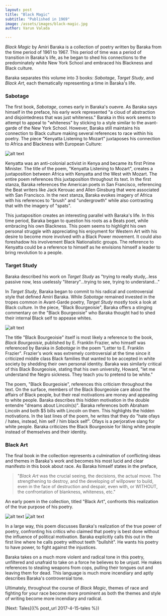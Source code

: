 ```yaml
---
layout: post
title: "Black Magic"
subtitle: "Published in 1969"
image: /assets/images/black-magic.jpg
author: Varun Valada

---
```


*Black Magic* by Amiri Baraka is a collection of poetry written by Baraka from
the time period of 1961 to 1967. This period of time was a period of transition
in Baraka's life, as he began to shed his connections to the predominately white
New York School and embraced his Blackness and Black culture.

Baraka separates this volume into 3 books: *Sabotage*, *Target Study*, and
*Black Art*, each thematically representing a time in Baraka's life.

### Sabotage

The first book, *Sabotage*, comes early in Baraka's ouevre. As Baraka says
himself in the preface, his early work represented "a cloud of abstraction
and disjointedness that was just whiteness." Baraka in this work seems to
attempt to appeal to "whiteness" by sticking to a style similar to the
avant-garde of the New York School. However, Baraka still maintains his
connection to Black culture making several references to race within his
poetry. The piece "Kenyatta Listening to Mozart" juxtaposes his connection
to Africa and Blackness with European Culture:

![alt text](/assets/images/kenyatta.png)

Kenyatta was an anti-colonial activist in Kenya and became its first Prime
Minister. The title of the poem, "Kenyatta Listening to Mozart", creates a
juxtaposition between Africa with Kenyatta and the West with Mozart. The
entire poem references this juxtaposition throughout its text. In the first
stanza, Baraka references the American poets in San Francisco, referencing
the Beat writers like Jack Kerouac and Allen Ginsburg that were associated
with San Francisco. In the next stanza, Baraka evokes imagery of Africa with his
references to "brush" and "undergrowth" while also contrasting that with the
imagery of "spats".

This juxtaposition creates an interesting parallel with Baraka's life. In this
time period, Baraka began to question his roots as a Beats poet, while embracing
his own Blackness. This poem seems to highlight his own personal struggle with
appreciating his enjoyment for Western Art with his desire to become more
involved with a Black Power movement. It could also foreshadow his involvement
Black Nationalistic groups. The reference to Kenyatta could be a reference to
himself as he envisions himself a leader to bring revolution to a people.

### Target Study

Baraka described his work on *Target Study* as "trying to really study,..less
passive now, less uselessly "literary"...trying to see, trying to understand..."

In *Target Study*, Baraka began to commit to his radical and controversial
style that defined Amiri Baraka. While *Sabotage* remained invested in the
tropes common in Avant-Garde poetry, *Target Study* mostly took a look at
Black culture. In the piece, "Black Bourgeoisie", Baraka offers a stinging
commentary on the "Black Bourgeoisie" who Baraka thought had to shed their
internal Black self to appease whites.

![alt text](/assets/images/black_bourgeois.png)

The title "Black Bourgeoisie" itself is most likely a reference to the book,
*Black Bourgeoisie*, published by E. Franklin Frazier, who himself was
referenced by Baraka in *Sabotage* in the poem "Letter to E. Franklin Frazier".
Frazier's work was extremely controversial at the time since it criticized
middle class Black families that wanted to be accepted in white society by
shedding their own personal identity. Baraka was similarly critical of this
Black Bourgeoisie, stating that his own university, Howard, "let me understand
the Negro sickness. They teach you to pretend to be white."

The poem, "Black Bourgeoisie", references this criticism throughout the text. On
the surface, members of the Black Bourgeoisie care about the affairs of Black
people, but their real motivations are money and appealing to white people.
Baraka describes this hidden motivation in the double entendre "dreams about
Lincoln(s)". Baraka references both Abraham Lincoln and both $5 bills with
Lincoln on them. This highlights the hidden motivations. In the last lines of
the poem, he writes that they do "hate ofays / hates, instead, him self / him
black self". Ofays is a perjorative slang for white people. Baraka criticizes
the Black Bourgeoisie for liking white people instead of themselves and their
identity.

### Black Art

The final book in the collection represents a culmination of conflicting ideas
and themes in Baraka's work and becomes his most lucid and clear manifesto in
this book about race. As Baraka himself states in the preface, 

> "*Black Art* was the crucial seeing, the decisions, the actual move. The
> strengthening to destroy, and the developing of willpower to build, even
> in the face of destruction and despair, even with, or WITHOUT, the
> confrontation of blankness, whiteness, etc."

An early poem in the collection, titled "Black Art", confronts this realization
of the true purpose of his poetry.

![alt text](/assets/images/black_art1.png)
![alt text](/assets/images/black_art2.png)

In a large way, this poem discusses Baraka's realization of the true power of
poetry, confronting his critics who claimed that poetry is best done without
the influence of political motivation. Baraka explicitly calls this out in the
first line where he calls poetry without teeth "bullshit". He wants his poetry
to have power, to fight against the injustices.

Baraka takes on a much more violent and radical tone in this poetry, unfiltered
and unafraid to take on a force he believes to be unjust. He makes references to 
stealing weapons from cops, pulling their tongues out and leaving them for dead.
This language is much more incendiary and aptly describes Baraka's controversial
tone.

Ultimately, throughout the course of *Black Magic*, themes of race and fighting
for your race become more prominent as both the themes and style of writing
become more incendiary and radical.

[Next: Tales]({% post_url 2017-4-15-tales  %})
